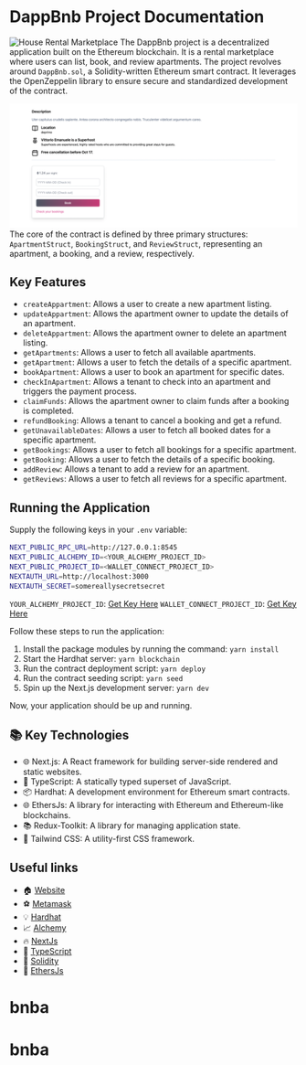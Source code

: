 # DappBnb Project Documentation

<!-- Read the full tutorial here: **[>> How to build a Decentralized Game Platform with Next.js, TypeScript, Tailwind CSS, and Solidity](https://daltonic.github.io)** -->

![House Rental Marketplace](./screenshots/0.png)
The DappBnb project is a decentralized application built on the Ethereum blockchain. It is a rental marketplace where users can list, book, and review apartments. The project revolves around `DappBnb.sol`, a Solidity-written Ethereum smart contract. It leverages the OpenZeppelin library to ensure secure and standardized development of the contract.

![House Rental Marketplace](./screenshots/1.png)
The core of the contract is defined by three primary structures: `ApartmentStruct`, `BookingStruct`, and `ReviewStruct`, representing an apartment, a booking, and a review, respectively.

## Key Features

- `createAppartment`: Allows a user to create a new apartment listing.
- `updateAppartment`: Allows the apartment owner to update the details of an apartment.
- `deleteAppartment`: Allows the apartment owner to delete an apartment listing.
- `getApartments`: Allows a user to fetch all available apartments.
- `getApartment`: Allows a user to fetch the details of a specific apartment.
- `bookApartment`: Allows a user to book an apartment for specific dates.
- `checkInApartment`: Allows a tenant to check into an apartment and triggers the payment process.
- `claimFunds`: Allows the apartment owner to claim funds after a booking is completed.
- `refundBooking`: Allows a tenant to cancel a booking and get a refund.
- `getUnavailableDates`: Allows a user to fetch all booked dates for a specific apartment.
- `getBookings`: Allows a user to fetch all bookings for a specific apartment.
- `getBooking`: Allows a user to fetch the details of a specific booking.
- `addReview`: Allows a tenant to add a review for an apartment.
- `getReviews`: Allows a user to fetch all reviews for a specific apartment.

## Running the Application

Supply the following keys in your `.env` variable:

```sh
NEXT_PUBLIC_RPC_URL=http://127.0.0.1:8545
NEXT_PUBLIC_ALCHEMY_ID=<YOUR_ALCHEMY_PROJECT_ID>
NEXT_PUBLIC_PROJECT_ID=<WALLET_CONNECT_PROJECT_ID>
NEXTAUTH_URL=http://localhost:3000
NEXTAUTH_SECRET=somereallysecretsecret
```

`YOUR_ALCHEMY_PROJECT_ID`: [Get Key Here](https://dashboard.alchemy.com/)
`WALLET_CONNECT_PROJECT_ID`: [Get Key Here](https://cloud.walletconnect.com/sign-in)

Follow these steps to run the application:

1. Install the package modules by running the command: `yarn install`
2. Start the Hardhat server: `yarn blockchain`
3. Run the contract deployment script: `yarn deploy`
4. Run the contract seeding script: `yarn seed`
5. Spin up the Next.js development server: `yarn dev`

Now, your application should be up and running.

## 📚 Key Technologies

- 🌐 Next.js: A React framework for building server-side rendered and static websites.
- 📘 TypeScript: A statically typed superset of JavaScript.
- 📦 Hardhat: A development environment for Ethereum smart contracts.
- 🌐 EthersJs: A library for interacting with Ethereum and Ethereum-like blockchains.
- 📚 Redux-Toolkit: A library for managing application state.
- 🎨 Tailwind CSS: A utility-first CSS framework.

## Useful links

- 🏠 [Website](https://dappmentors.org/)
- ⚽ [Metamask](https://metamask.io/)
- 💡 [Hardhat](https://hardhat.org/)
- 📈 [Alchemy](https://dashboard.alchemy.com/)
- 🔥 [NextJs](https://nextjs.org/)
- 🎅 [TypeScript](https://www.typescriptlang.org/)
- 🐻 [Solidity](https://soliditylang.org/)
- 👀 [EthersJs](https://docs.ethers.io/v5/)
# bnba
# bnba
